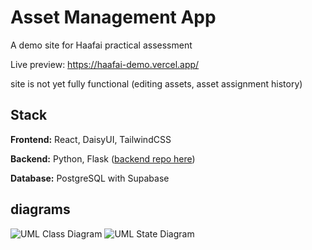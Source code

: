 
# Asset Management App

A demo site for Haafai practical assessment

Live preview: https://haafai-demo.vercel.app/

site is not yet fully functional (editing assets, asset assignment history)


## Stack

**Frontend:** React, DaisyUI, TailwindCSS

**Backend:** Python, Flask ([backend repo here](https://github.com/Mootss/asset-management-backend))

**Database:** PostgreSQL with Supabase




## diagrams

![UML Class Diagram](https://cdn.discordapp.com/attachments/762321987489628173/1337918111202021477/20250208_214836.jpg?ex=67a930d7&is=67a7df57&hm=ea18f8def7d68946566bcd93bb2c00e99268dd84d508a0aa6da817188923e9a8&)
![UML State Diagram](add-this-later.fr)

